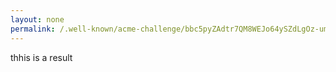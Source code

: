 ```yaml
---
layout: none
permalink: /.well-known/acme-challenge/bbc5pyZAdtr7QM8WEJo64ySZdLgOz-umZQMzP7zdvzw
---
```

thhis is a result
